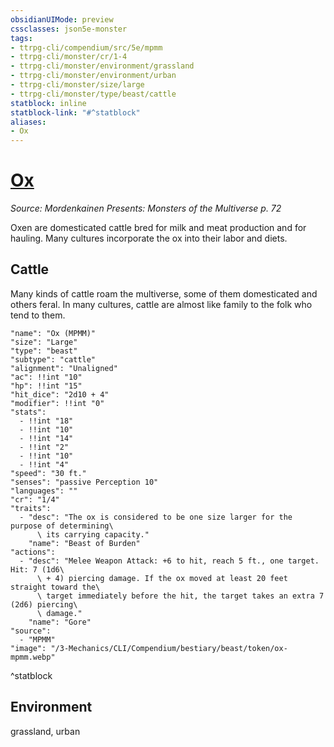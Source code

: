 ```yaml
---
obsidianUIMode: preview
cssclasses: json5e-monster
tags:
- ttrpg-cli/compendium/src/5e/mpmm
- ttrpg-cli/monster/cr/1-4
- ttrpg-cli/monster/environment/grassland
- ttrpg-cli/monster/environment/urban
- ttrpg-cli/monster/size/large
- ttrpg-cli/monster/type/beast/cattle
statblock: inline
statblock-link: "#^statblock"
aliases:
- Ox
---
```

# [Ox](3-Mechanics\CLI\Compendium\bestiary\beast/ox-mpmm.md)
*Source: Mordenkainen Presents: Monsters of the Multiverse p. 72*  

Oxen are domesticated cattle bred for milk and meat production and for hauling. Many cultures incorporate the ox into their labor and diets.

## Cattle

Many kinds of cattle roam the multiverse, some of them domesticated and others feral. In many cultures, cattle are almost like family to the folk who tend to them.

```statblock
"name": "Ox (MPMM)"
"size": "Large"
"type": "beast"
"subtype": "cattle"
"alignment": "Unaligned"
"ac": !!int "10"
"hp": !!int "15"
"hit_dice": "2d10 + 4"
"modifier": !!int "0"
"stats":
  - !!int "18"
  - !!int "10"
  - !!int "14"
  - !!int "2"
  - !!int "10"
  - !!int "4"
"speed": "30 ft."
"senses": "passive Perception 10"
"languages": ""
"cr": "1/4"
"traits":
  - "desc": "The ox is considered to be one size larger for the purpose of determining\
      \ its carrying capacity."
    "name": "Beast of Burden"
"actions":
  - "desc": "Melee Weapon Attack: +6 to hit, reach 5 ft., one target. Hit: 7 (1d6\
      \ + 4) piercing damage. If the ox moved at least 20 feet straight toward the\
      \ target immediately before the hit, the target takes an extra 7 (2d6) piercing\
      \ damage."
    "name": "Gore"
"source":
  - "MPMM"
"image": "/3-Mechanics/CLI/Compendium/bestiary/beast/token/ox-mpmm.webp"
```
^statblock

## Environment

grassland, urban